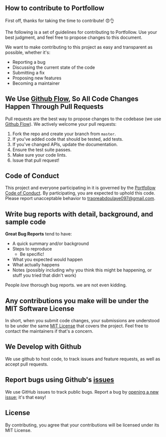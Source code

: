 ## How to contribute to Portfollow

First off, thanks for taking the time to contribute! 😍👌

The following is a set of guidelines for contributing to Portfollow. Use your best judgment, and feel free to propose changes to this document.

We want to make contributing to this project as easy and transparent as possible, whether it's:

- Reporting a bug
- Discussing the current state of the code
- Submitting a fix
- Proposing new features
- Becoming a maintainer

## We Use [Github Flow](https://guides.github.com/introduction/flow/index.html), So All Code Changes Happen Through Pull Requests
Pull requests are the best way to propose changes to the codebase (we use [Github Flow](https://guides.github.com/introduction/flow/index.html)). We actively welcome your pull requests:

1. Fork the repo and create your branch from `master`.
2. If you've added code that should be tested, add tests.
3. If you've changed APIs, update the documentation.
4. Ensure the test suite passes.
5. Make sure your code lints.
6. Issue that pull request!

## Code of Conduct

This project and everyone participating in it is governed by the [Portfollow Code of Conduct](CODE_OF_CONDUCT.md). 
By participating, you are expected to uphold this code. Please report unacceptable behavior to [traoreabdoulaye097@gmail.com](mailto:traoreabdoulaye097@gmail.com).

## Write bug reports with detail, background, and sample code
**Great Bug Reports** tend to have:

- A quick summary and/or background
- Steps to reproduce
  - Be specific!
- What you expected would happen
- What actually happens
- Notes (possibly including why you think this might be happening, or stuff you tried that didn't work)

People *love* thorough bug reports. we are not even kidding.

## Any contributions you make will be under the MIT Software License
In short, when you submit code changes, your submissions are understood to be under the same [MIT License](https://github.com/Ipssi-Portfollow/portfollow/blob/main/LICENSE) that covers the project. Feel free to contact the maintainers if that's a concern.

## We Develop with Github
We use github to host code, to track issues and feature requests, as well as accept pull requests.

## Report bugs using Github's [issues](https://github.com/Ipssi-Portfollow/portfollow/issues)
We use GitHub issues to track public bugs. Report a bug by [opening a new issue](); it's that easy!

## License
By contributing, you agree that your contributions will be licensed under its MIT License.

